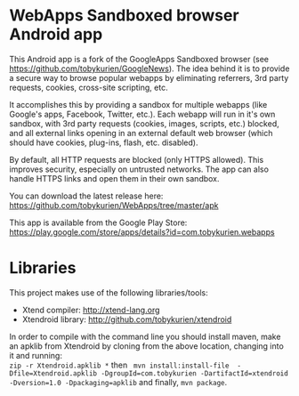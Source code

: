 WebApps Sandboxed browser Android app
=====================================

This Android app is a fork of the GoogleApps Sandboxed browser 
(see https://github.com/tobykurien/GoogleNews). The idea behind 
it is to provide a secure way to browse popular webapps by eliminating 
referrers, 3rd party requests, cookies, cross-site scripting, etc.

It accomplishes this by providing a sandbox for multiple webapps (like Google's apps,
Facebook, Twitter, etc.). Each webapp will run in it's own sandbox, 
with 3rd party requests (cookies, images, scripts, etc.) blocked, 
and all external links opening in an external default web browser 
(which should have cookies, plug-ins, flash, etc. disabled).

By default, all HTTP requests are blocked (only HTTPS allowed). This 
improves security, especially on untrusted networks. The app can also handle 
HTTPS links and open them in their own sandbox.

You can download the latest release here: 
https://github.com/tobykurien/WebApps/tree/master/apk

This app is available from the Google Play Store:
https://play.google.com/store/apps/details?id=com.tobykurien.webapps

Libraries
=========

This project makes use of the following libraries/tools:

- Xtend compiler: http://xtend-lang.org
- Xtendroid library: http://github.com/tobykurien/xtendroid

In order to compile with the command line you should install maven, make an
apklib from Xtendroid by cloning from the above location, changing into it 
and running:  
`zip -r Xtendroid.apklib *` then ` mvn install:install-file 
-Dfile=Xtendroid.apklib -DgroupId=com.tobykurien -DartifactId=xtendroid 
-Dversion=1.0 -Dpackaging=apklib` and finally, `mvn package`.

